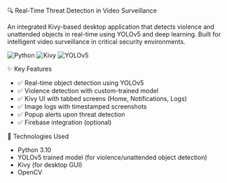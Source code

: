 🔍 Real-Time Threat Detection in Video Surveillance

An integrated Kivy-based desktop application that detects violence and unattended objects in real-time using YOLOv5 and deep learning. Built for intelligent video surveillance in critical security environments.

![Python](https://img.shields.io/badge/Python-3.10-blue)
![Kivy](https://img.shields.io/badge/Kivy-GUI-success)
![YOLOv5](https://img.shields.io/badge/YOLOv5-Object_Detection-orange)



✨ Key Features

- ✅ Real-time object detection using YOLOv5
- ✅ Violence detection with custom-trained model
- ✅ Kivy UI with tabbed screens (Home, Notifications, Logs)
- ✅ Image logs with timestamped screenshots
- ✅ Popup alerts upon threat detection
- ✅ Firebase integration (optional)

🧠 Technologies Used

- Python 3.10
- YOLOv5 trained model (for violence/unattended object detection)
- Kivy (for desktop GUI)
- OpenCV

